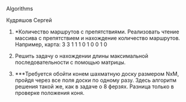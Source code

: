 Algorithms

Кудряшов Сергей

1. *Количество маршрутов с препятствиями. Реализовать чтение массива с препятствием и нахождение количество маршрутов.
Например, карта:
3 3
1 1 1
0 1 0
0 1 0

2. Решить задачу о нахождении длины максимальной последовательности с помощью матрицы.
3. ***Требуется обойти конем шахматную доску размером NxM, пройдя через все поля доски по одному разу.
 Здесь алгоритм решения такой же, как в задаче о 8 ферзях. Разница только в проверке положения коня.
